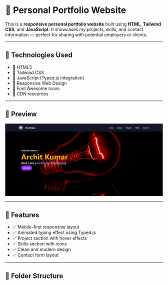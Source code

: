 # 💼 Personal Portfolio Website

This is a **responsive personal portfolio website** built using **HTML**, **Tailwind CSS**, and **JavaScript**. It showcases my projects, skills, and contact information — perfect for sharing with potential employers or clients.

---

## 🚀 Technologies Used

- 🔹 HTML5
- 🔹 Tailwind CSS
- 🔹 JavaScript (Typed.js integration)
- 🔹 Responsive Web Design
- 🔹 Font Awesome Icons
- 🔹 CDN resources

---

## 📸 Preview

![Portfolio Screenshot](https://github.com/archit646/Portfolio/blob/main/Screenshot%202025-05-04%20002928.png?raw=true)

---

## 🔧 Features

- ✅ Mobile-first responsive layout
- ✅ Animated typing effect using Typed.js
- ✅ Project section with hover effects
- ✅ Skills section with icons
- ✅ Clean and modern design
- ✅ Contact form layout

---

## 📁 Folder Structure

